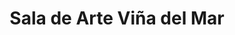 ---
title: "Sala de Arte Viña del Mar"
url: /vina-del-mar/sala-de-arte-vina-del-mar/
shop: Kunst
---